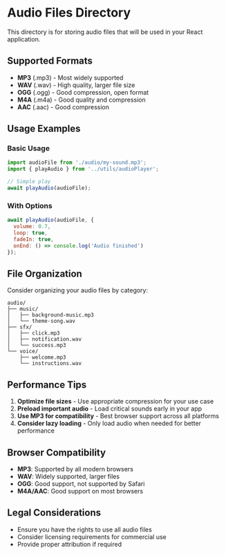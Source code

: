 # Audio Files Directory

This directory is for storing audio files that will be used in your React application.

## Supported Formats
- **MP3** (.mp3) - Most widely supported
- **WAV** (.wav) - High quality, larger file size
- **OGG** (.ogg) - Good compression, open format
- **M4A** (.m4a) - Good quality and compression
- **AAC** (.aac) - Good compression

## Usage Examples

### Basic Usage
```javascript
import audioFile from './audio/my-sound.mp3';
import { playAudio } from '../utils/audioPlayer';

// Simple play
await playAudio(audioFile);
```

### With Options
```javascript
await playAudio(audioFile, {
  volume: 0.7,
  loop: true,
  fadeIn: true,
  onEnd: () => console.log('Audio finished')
});
```

## File Organization
Consider organizing your audio files by category:
```
audio/
├── music/
│   ├── background-music.mp3
│   └── theme-song.wav
├── sfx/
│   ├── click.mp3
│   ├── notification.wav
│   └── success.mp3
└── voice/
    ├── welcome.mp3
    └── instructions.wav
```

## Performance Tips
1. **Optimize file sizes** - Use appropriate compression for your use case
2. **Preload important audio** - Load critical sounds early in your app
3. **Use MP3 for compatibility** - Best browser support across all platforms
4. **Consider lazy loading** - Only load audio when needed for better performance

## Browser Compatibility
- **MP3**: Supported by all modern browsers
- **WAV**: Widely supported, larger files
- **OGG**: Good support, not supported by Safari
- **M4A/AAC**: Good support on most browsers

## Legal Considerations
- Ensure you have the rights to use all audio files
- Consider licensing requirements for commercial use
- Provide proper attribution if required







